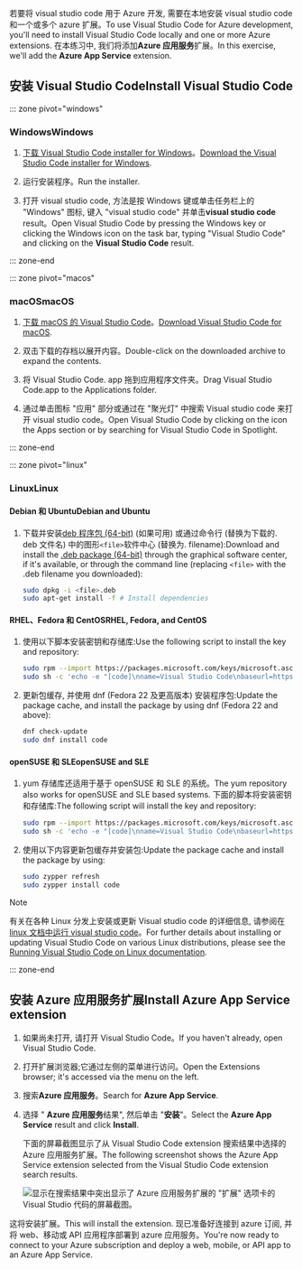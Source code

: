 <span data-ttu-id="2de33-101">若要将 visual studio code 用于 Azure 开发, 需要在本地安装 visual studio code 和一个或多个 azure 扩展。</span><span class="sxs-lookup"><span data-stu-id="2de33-101">To use Visual Studio Code for Azure development, you'll need to install Visual Studio Code locally and one or more Azure extensions.</span></span> <span data-ttu-id="2de33-102">在本练习中, 我们将添加**Azure 应用服务**扩展。</span><span class="sxs-lookup"><span data-stu-id="2de33-102">In this exercise, we'll add the **Azure App Service** extension.</span></span>

## <a name="install-visual-studio-code"></a><span data-ttu-id="2de33-103">安装 Visual Studio Code</span><span class="sxs-lookup"><span data-stu-id="2de33-103">Install Visual Studio Code</span></span>

::: zone pivot="windows"

### <a name="windows"></a><span data-ttu-id="2de33-104">Windows</span><span class="sxs-lookup"><span data-stu-id="2de33-104">Windows</span></span>

1. <span data-ttu-id="2de33-105">[下载 Visual Studio Code installer for Windows](https://code.visualstudio.com/)。</span><span class="sxs-lookup"><span data-stu-id="2de33-105">[Download the Visual Studio Code installer for Windows](https://code.visualstudio.com/).</span></span>

1. <span data-ttu-id="2de33-106">运行安装程序。</span><span class="sxs-lookup"><span data-stu-id="2de33-106">Run the installer.</span></span>

1. <span data-ttu-id="2de33-107">打开 visual studio code, 方法是按 Windows 键或单击任务栏上的 "Windows" 图标, 键入 "visual studio code" 并单击**visual studio code** result。</span><span class="sxs-lookup"><span data-stu-id="2de33-107">Open Visual Studio Code by pressing the Windows key or clicking the Windows icon on the task bar, typing "Visual Studio Code" and clicking on the **Visual Studio Code** result.</span></span>

::: zone-end

::: zone pivot="macos"

### <a name="macos"></a><span data-ttu-id="2de33-108">macOS</span><span class="sxs-lookup"><span data-stu-id="2de33-108">macOS</span></span>

1. <span data-ttu-id="2de33-109">[下载 macOS 的 Visual Studio Code](https://code.visualstudio.com/)。</span><span class="sxs-lookup"><span data-stu-id="2de33-109">[Download Visual Studio Code for macOS](https://code.visualstudio.com/).</span></span>

1. <span data-ttu-id="2de33-110">双击下载的存档以展开内容。</span><span class="sxs-lookup"><span data-stu-id="2de33-110">Double-click on the downloaded archive to expand the contents.</span></span>

1. <span data-ttu-id="2de33-111">将 Visual Studio Code. app 拖到应用程序文件夹。</span><span class="sxs-lookup"><span data-stu-id="2de33-111">Drag Visual Studio Code.app to the Applications folder.</span></span>

1. <span data-ttu-id="2de33-112">通过单击图标 "应用" 部分或通过在 "聚光灯" 中搜索 Visual studio code 来打开 visual studio code。</span><span class="sxs-lookup"><span data-stu-id="2de33-112">Open Visual Studio Code by clicking on the icon the Apps section or by searching for Visual Studio Code in Spotlight.</span></span>

::: zone-end

::: zone pivot="linux"

### <a name="linux"></a><span data-ttu-id="2de33-113">Linux</span><span class="sxs-lookup"><span data-stu-id="2de33-113">Linux</span></span> 

#### <a name="debian-and-ubuntu"></a><span data-ttu-id="2de33-114">Debian 和 Ubuntu</span><span class="sxs-lookup"><span data-stu-id="2de33-114">Debian and Ubuntu</span></span>

1. <span data-ttu-id="2de33-115">下载并安装[deb 程序包 (64-bit)](https://go.microsoft.com/fwlink/?LinkID=760868) (如果可用) 或通过命令行 (替换为下载的. deb 文件名) 中的图形`<file>`软件中心 (替换为. filename):</span><span class="sxs-lookup"><span data-stu-id="2de33-115">Download and install the [.deb package (64-bit)](https://go.microsoft.com/fwlink/?LinkID=760868) through the graphical software center, if it's available, or through the command line (replacing `<file>` with the .deb filename you downloaded):</span></span>

    ```bash
    sudo dpkg -i <file>.deb
    sudo apt-get install -f # Install dependencies
    ```

#### <a name="rhel-fedora-and-centos"></a><span data-ttu-id="2de33-116">RHEL、Fedora 和 CentOS</span><span class="sxs-lookup"><span data-stu-id="2de33-116">RHEL, Fedora, and CentOS</span></span>

1. <span data-ttu-id="2de33-117">使用以下脚本安装密钥和存储库:</span><span class="sxs-lookup"><span data-stu-id="2de33-117">Use the following script to install the key and repository:</span></span>

    ```bash
    sudo rpm --import https://packages.microsoft.com/keys/microsoft.asc
    sudo sh -c 'echo -e "[code]\nname=Visual Studio Code\nbaseurl=https://packages.microsoft.com/yumrepos/vscode\nenabled=1\ngpgcheck=1\ngpgkey=https://packages.microsoft.com/keys/microsoft.asc" > /etc/yum.repos.d/vscode.repo'
    ```

1. <span data-ttu-id="2de33-118">更新包缓存, 并使用 dnf (Fedora 22 及更高版本) 安装程序包:</span><span class="sxs-lookup"><span data-stu-id="2de33-118">Update the package cache, and install the package by using dnf (Fedora 22 and above):</span></span>

    ```bash
    dnf check-update
    sudo dnf install code
    ```

#### <a name="opensuse-and-sle"></a><span data-ttu-id="2de33-119">openSUSE 和 SLE</span><span class="sxs-lookup"><span data-stu-id="2de33-119">openSUSE and SLE</span></span>

1. <span data-ttu-id="2de33-120">yum 存储库还适用于基于 openSUSE 和 SLE 的系统。</span><span class="sxs-lookup"><span data-stu-id="2de33-120">The yum repository also works for openSUSE and SLE based systems.</span></span> <span data-ttu-id="2de33-121">下面的脚本将安装密钥和存储库:</span><span class="sxs-lookup"><span data-stu-id="2de33-121">The following script will install the key and repository:</span></span>

    ```bash
    sudo rpm --import https://packages.microsoft.com/keys/microsoft.asc
    sudo sh -c 'echo -e "[code]\nname=Visual Studio Code\nbaseurl=https://packages.microsoft.com/yumrepos/vscode\nenabled=1\ntype=rpm-md\ngpgcheck=1\ngpgkey=https://packages.microsoft.com/keys/microsoft.asc" > /etc/zypp/repos.d/vscode.repo'
    ```

1. <span data-ttu-id="2de33-122">使用以下内容更新包缓存并安装包:</span><span class="sxs-lookup"><span data-stu-id="2de33-122">Update the package cache and install the package by using:</span></span>

    ```bash
    sudo zypper refresh
    sudo zypper install code
    ```

> [!NOTE]
> <span data-ttu-id="2de33-123">有关在各种 Linux 分发上安装或更新 Visual studio code 的详细信息, 请参阅在[linux 文档中运行 visual studio code](https://code.visualstudio.com/docs/setup/linux)。</span><span class="sxs-lookup"><span data-stu-id="2de33-123">For further details about installing or updating Visual Studio Code on various Linux distributions, please see the [Running Visual Studio Code on Linux documentation](https://code.visualstudio.com/docs/setup/linux).</span></span>

::: zone-end

## <a name="install-azure-app-service-extension"></a><span data-ttu-id="2de33-124">安装 Azure 应用服务扩展</span><span class="sxs-lookup"><span data-stu-id="2de33-124">Install Azure App Service extension</span></span>

1. <span data-ttu-id="2de33-125">如果尚未打开, 请打开 Visual Studio Code。</span><span class="sxs-lookup"><span data-stu-id="2de33-125">If you haven't already, open Visual Studio Code.</span></span>

1. <span data-ttu-id="2de33-126">打开扩展浏览器;它通过左侧的菜单进行访问。</span><span class="sxs-lookup"><span data-stu-id="2de33-126">Open the Extensions browser; it's accessed via the menu on the left.</span></span>

1. <span data-ttu-id="2de33-127">搜索**Azure 应用服务**。</span><span class="sxs-lookup"><span data-stu-id="2de33-127">Search for **Azure App Service**.</span></span>

1. <span data-ttu-id="2de33-128">选择 " **Azure 应用服务**结果", 然后单击 "**安装**"。</span><span class="sxs-lookup"><span data-stu-id="2de33-128">Select the **Azure App Service** result and click **Install**.</span></span>

    <span data-ttu-id="2de33-129">下面的屏幕截图显示了从 Visual Studio Code extension 搜索结果中选择的 Azure 应用服务扩展。</span><span class="sxs-lookup"><span data-stu-id="2de33-129">The following screenshot shows the Azure App Service extension selected from the Visual Studio Code extension search results.</span></span>

    ![显示在搜索结果中突出显示了 Azure 应用服务扩展的 "扩展" 选项卡的 Visual Studio 代码的屏幕截图。](../media/3-install-azure-extension.png)

<span data-ttu-id="2de33-131">这将安装扩展。</span><span class="sxs-lookup"><span data-stu-id="2de33-131">This will install the extension.</span></span> <span data-ttu-id="2de33-132">现已准备好连接到 azure 订阅, 并将 web、移动或 API 应用程序部署到 azure 应用服务。</span><span class="sxs-lookup"><span data-stu-id="2de33-132">You're now ready to connect to your Azure subscription and deploy a web, mobile, or API app to an Azure App Service.</span></span>
